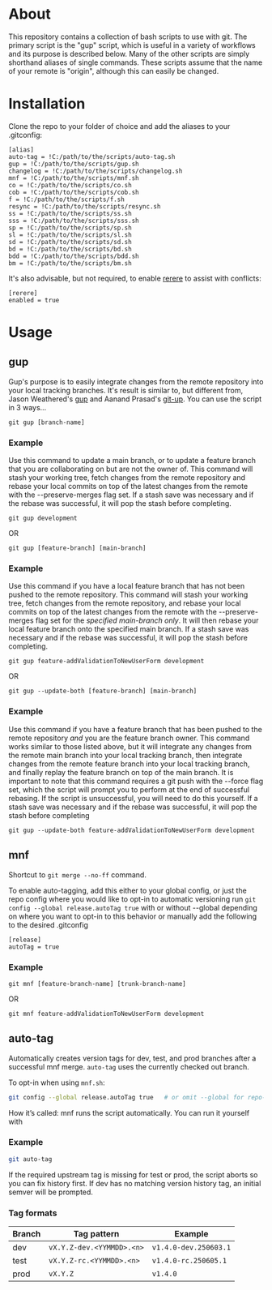 # About
This repository contains a collection of bash scripts to use with git. The primary script is the "gup" script, which is useful in a variety of workflows and its purpose is described below. Many of the other scripts are simply shorthand aliases of single commands. These scripts assume that the name of your remote is "origin", although this can easily be changed.

# Installation
Clone the repo to your folder of choice and add the aliases to your .gitconfig:

```
[alias]
auto-tag = !C:/path/to/the/scripts/auto-tag.sh
gup = !C:/path/to/the/scripts/gup.sh
changelog = !C:/path/to/the/scripts/changelog.sh
mnf = !C:/path/to/the/scripts/mnf.sh
co = !C:/path/to/the/scripts/co.sh
cob = !C:/path/to/the/scripts/cob.sh
f = !C:/path/to/the/scripts/f.sh
resync = !C:/path/to/the/scripts/resync.sh
ss = !C:/path/to/the/scripts/ss.sh
sss = !C:/path/to/the/scripts/sss.sh
sp = !C:/path/to/the/scripts/sp.sh
sl = !C:/path/to/the/scripts/sl.sh
sd = !C:/path/to/the/scripts/sd.sh
bd = !C:/path/to/the/scripts/bd.sh
bdd = !C:/path/to/the/scripts/bdd.sh
bm = !C:/path/to/the/scripts/bm.sh
```

It's also advisable, but not required, to enable [rerere](https://git-scm.com/blog/2010/03/08/rerere.html) to assist with conflicts:

```
[rerere]
enabled = true
```

# Usage
## gup
Gup's purpose is to easily integrate changes from the remote repository into your local tracking branches. It's result is similar to, but different from, Jason Weathered's [gup](http://jasoncodes.com/posts/gup-git-rebase) and Aanand Prasad's [git-up](https://github.com/aanand/git-up). You can use the script in 3 ways...

```
git gup [branch-name]
```

### Example
Use this command to update a main branch, or to update a feature branch that you are collaborating on but are not the owner of. This command will stash your working tree, fetch changes from the remote repository and rebase your local commits on top of the latest changes from the remote with the --preserve-merges flag set. If a stash save was necessary and if the rebase was successful, it will pop the stash before completing. 

```
git gup development
```

OR

```
git gup [feature-branch] [main-branch]
```

### Example
Use this command if you have a local feature branch that has not been pushed to the remote repository. This command will stash your working tree, fetch changes from the remote repository, and rebase your local commits on top of the latest changes from the remote with the --preserve-merges flag set for the *specified main-branch only*. It will then rebase your local feature branch onto the specified main branch. If a stash save was necessary and if the rebase was successful, it will pop the stash before completing.

```
git gup feature-addValidationToNewUserForm development
```
OR 

```
git gup --update-both [feature-branch] [main-branch]
```

### Example
Use this command if you have a feature branch that has been pushed to the remote repository *and* you are the feature branch owner. This command works similar to those listed above, but it will integrate any changes from the remote main branch into your local tracking branch, then integrate changes from the remote feature branch into your local tracking branch, and finally replay the feature branch on top of the main branch. It is important to note that this command requires a git push with the --force flag set, which the script will prompt you to perform at the end of successful rebasing. If the script is unsuccessful, you will need to do this yourself. If a stash save was necessary and if the rebase was successful, it will pop the stash before completing

```
git gup --update-both feature-addValidationToNewUserForm development
```

## mnf
Shortcut to `git merge --no-ff` command.

To enable auto-tagging, add this either to your global config, or just the repo config where you would like to opt-in to automatic versioning
run `git config --global release.autoTag true` with or without --global depending on where you want to opt-in to this behavior
or manually add the following to the desired .gitconfig
```
[release]
autoTag = true
```

### Example
```
git mnf [feature-branch-name] [trunk-branch-name]
```

OR

```
git mnf feature-addValidationToNewUserForm development
```

## auto-tag
Automatically creates version tags for dev, test, and prod branches after a successful mnf merge. `auto-tag` uses the currently checked out branch.

To opt-in when using `mnf.sh`:
```bash
git config --global release.autoTag true   # or omit --global for repo-only
```
How it’s called: mnf runs the script automatically. You can run it yourself with

### Example
```bash
git auto-tag
```

If the required upstream tag is missing for test or prod, the script aborts so you can fix history first. If dev has no matching version history tag, an initial semver will be prompted.

### Tag formats
| Branch | Tag pattern               | Example               |
| ------ | ------------------------- | --------------------- |
| dev    | `vX.Y.Z-dev.<YYMMDD>.<n>` | `v1.4.0-dev.250603.1` |
| test   | `vX.Y.Z-rc.<YYMMDD>.<n>`  | `v1.4.0-rc.250605.1`  |
| prod   | `vX.Y.Z`                  | `v1.4.0`              |

